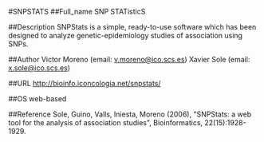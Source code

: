 #SNPSTATS
##Full_name
SNP STATisticS

##Description
SNPStats is a simple, ready-to-use software which has been designed to analyze genetic-epidemiology studies of association using SNPs.

##Author
Victor Moreno (email: v.moreno@ico.scs.es) Xavier Sole (email: x.sole@ico.scs.es)

##URL
http://bioinfo.iconcologia.net/snpstats/

##OS
web-based

##Reference
Sole, Guino, Valls, Iniesta, Moreno (2006), "SNPStats: a web tool for the analysis of association studies", Bioinformatics, 22(15):1928-1929.

